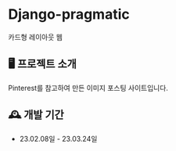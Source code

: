 # Django-pragmatic
카드형 레이아웃 웹

## 🖥️ 프로젝트 소개
Pinterest를 참고하여 만든 이미지 포스팅 사이트입니다.
<br>

## 🕰️ 개발 기간
* 23.02.08일 - 23.03.24일
